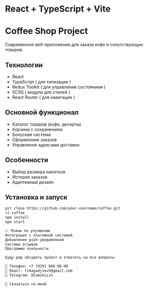 # React + TypeScript + Vite

# Coffee Shop Project

Современное веб-приложение для заказа кофе и сопутствующих товаров.

## Технологии

- React
- TypeScript ( для типизации )
- Redux Toolkit ( для управление состоянием )
- SCSS ( модули для стилей )
- React Router ( для навигации )

## Основной функционал

- Каталог товаров (кофе, десерты)
- Корзина с сохранением
- Бонусная система
- Оформление заказов
- Управление адресами доставки

## Особенности

- Выбор размера напитков
- История заказов
- Адаптивный дизайн

## Установка и запуск

```bash
git clone https://github.com/your-username/coffee.git
cd coffee
npm install
npm start

📈 Планы по улучшению
Интеграция с платежной системой
Добавление push-уведомлений
Система отзывов
Программа лояльности

Буду рад обсудить проект и ответить на все вопросы:

📱 Телефон: +7 (929) 866-96-00
📧 Email: timagadjiev5@gmail.com
💬 Telegram: @tamshiiin

🤝 Связаться со мной

